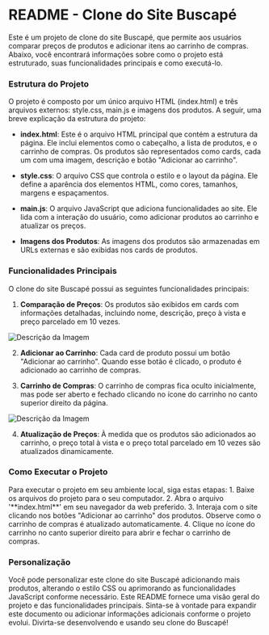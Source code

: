 <h1>README - Clone do Site Buscapé</h1>
Este é um projeto de clone do site Buscapé, que permite aos usuários comparar preços de produtos e adicionar itens ao carrinho de compras. Abaixo, você encontrará informações sobre como o projeto está estruturado, suas funcionalidades principais e como executá-lo.

<h3>Estrutura do Projeto</h3>
O projeto é composto por um único arquivo HTML (index.html) e três arquivos externos: style.css, main.js e imagens dos produtos. A seguir, uma breve explicação da estrutura do projeto:

* **index.html**: Este é o arquivo HTML principal que contém a estrutura da página. Ele inclui elementos como o cabeçalho, a lista de produtos, e o carrinho de compras. Os produtos são representados como cards, cada um com uma imagem, descrição e botão "Adicionar ao carrinho".

* **style.css**: O arquivo CSS que controla o estilo e o layout da página. Ele define a aparência dos elementos HTML, como cores, tamanhos, margens e espaçamentos.

* **main.js**: O arquivo JavaScript que adiciona funcionalidades ao site. Ele lida com a interação do usuário, como adicionar produtos ao carrinho e atualizar os preços.

* **Imagens dos Produtos**: As imagens dos produtos são armazenadas em URLs externas e são exibidas nos cards de produtos.

<h3>Funcionalidades Principais</h3>
O clone do site Buscapé possui as seguintes funcionalidades principais:

 1. **Comparação de Preços**: Os produtos são exibidos em cards com informações detalhadas, incluindo nome, descrição, preço à vista e preço parcelado em 10 vezes.
    
![Descrição da Imagem](teste%20buscapé/prints/print1.png)

 2. **Adicionar ao Carrinho**: Cada card de produto possui um botão "Adicionar ao carrinho". Quando esse botão é clicado, o produto é adicionado ao carrinho de compras.

 3. **Carrinho de Compras**: O carrinho de compras fica oculto inicialmente, mas pode ser aberto e fechado clicando no ícone do carrinho no canto superior direito da página.

![Descrição da Imagem](teste%20buscapé/prints/print2.png)

 4. **Atualização de Preços**: À medida que os produtos são adicionados ao carrinho, o preço total à vista e o preço total parcelado em 10 vezes são atualizados dinamicamente.

<h3>Como Executar o Projeto</h3>
Para executar o projeto em seu ambiente local, siga estas etapas:
1. Baixe os arquivos do projeto para o seu computador.
2. Abra o arquivo '**index.html**' em seu navegador da web preferido.
3. Interaja com o site clicando nos botões "Adicionar ao carrinho" dos produtos. Observe como o carrinho de compras é atualizado automaticamente.
4. Clique no ícone do carrinho no canto superior direito para abrir e fechar o carrinho de compras.

<h3>Personalização</h3>

Você pode personalizar este clone do site Buscapé adicionando mais produtos, alterando o estilo CSS ou aprimorando as funcionalidades JavaScript conforme necessário.
Este README fornece uma visão geral do projeto e das funcionalidades principais. Sinta-se à vontade para expandir este documento ou adicionar informações adicionais conforme o projeto evolui. Divirta-se desenvolvendo e usando seu clone do Buscapé!
